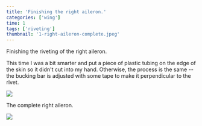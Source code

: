 ```yaml
---
title: 'Finishing the right aileron.'
categories: ['wing']
time: 1
tags: ['riveting']
thumbnail: '1-right-aileron-complete.jpeg'
---
```


Finishing the riveting of the right aileron.

<!-- more -->

This time I was a bit smarter and put a piece of plastic tubing on the edge of the skin so it didn't cut into my hand. Otherwise, the process is the same -- the bucking bar is adjusted with some tape to make it perpendicular to the rivet.

![](./0-avoiding-skin-scratches.jpeg)

The complete right aileron.

![](./1-right-aileron-complete.jpeg)
